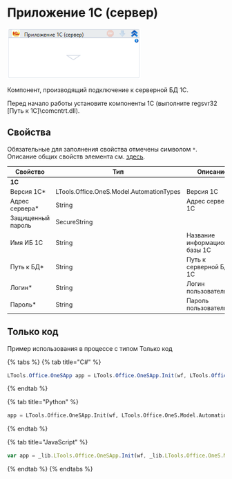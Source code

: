 # Приложение 1С (сервер)

![](<../../../.gitbook/assets/image (440).png>)

Компонент, производящий подключение к серверной БД 1С.

Перед начало работы установите компоненты 1С (выполните regsvr32 \[Путь к 1С]\comcntrt.dll).

## Свойства
Обязательные для заполнения свойства отмечены символом `*`. Описание общих свойств элемента см. [здесь](https://docs.primo-rpa.ru/primo-rpa/primo-studio/process/elements#svoistva-elementa).

| Свойство        | Тип                                      | Описание               |
| --------------- | ---------------------------------------- | ---------------------- |
| **1C** |  |
| Версия 1С\*     | LTools.Office.OneS.Model.AutomationTypes | Версия 1С              |
| Адрес сервера\* | String                                   | Адрес сервера 1С       |
|Защищенный пароль  |SecureString  | |
|Имя ИБ 1С |String  |Название информационной базы 1С |
| Путь к БД\*     | String                                   | Путь к серверной БД 1С |
| Логин\*         | String                                   | Логин пользователя БД  |
| Пароль\*        | String                                   | Пароль пользователя БД |


## Только код

Пример использования в процессе с типом Только код

{% tabs %}
{% tab title="C#" %}
```csharp
LTools.Office.OneSApp app = LTools.Office.OneSApp.Init(wf, LTools.Office.OneS.Model.AutomationTypes.V83, "server", "db_path", "login", "password");
```
{% endtab %}

{% tab title="Python" %}
```python
app = LTools.Office.OneSApp.Init(wf, LTools.Office.OneS.Model.AutomationTypes.V83, "server", "db_path", "login", "password")
```
{% endtab %}

{% tab title="JavaScript" %}
```javascript
var app = _lib.LTools.Office.OneSApp.Init(wf, _lib.LTools.Office.OneS.Model.AutomationTypes.V83, "server", "db_path", "login", "password");
```
{% endtab %}
{% endtabs %}
